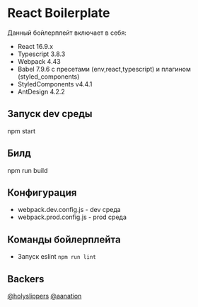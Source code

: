# React Boilerplate 

Данный бойлерплейт включает в себя: 

- React 16.9.x
- Typescript 3.8.3
- Webpack 4.43
- Babel 7.9.6 с пресетами (env,react,typescript) и плагином (styled_components)
- StyledComponents v4.4.1
- AntDesign 4.2.2

## Запуск dev среды 

npm start

## Билд

npm run build

## Конфигурация

- webpack.dev.config.js - dev среда
- webpack.prod.config.js - prod среда

## Команды бойлерплейта

- Запуск eslint `npm run lint`

## Backers

[@holyslippers](http://github.com/holyslippers)
[@aanation](https://github.com/aanation)

